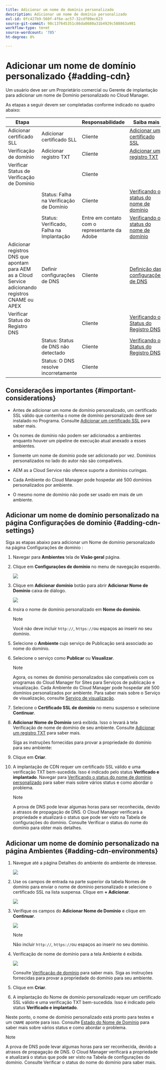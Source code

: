 ```yaml
---
title: Adicionar um nome de domínio personalizado
description: Adicionar um nome de domínio personalizado
exl-id: 0fc427b9-560f-4f6e-ac57-32cdf09ec623
source-git-commit: 98c137645351c86da8680a31b4929c588863a981
workflow-type: tm+mt
source-wordcount: '785'
ht-degree: 0%

---
```


# Adicionar um nome de domínio personalizado {#adding-cdn}

Um usuário deve ser um Proprietário comercial ou Gerente de implantação para adicionar um nome de Domínio personalizado no Cloud Manager.

As etapas a seguir devem ser completadas conforme indicado no quadro abaixo:

| Etapa |  | Responsabilidade | Saiba mais |
|--- |--- |--- |---|
| Adicionar certificado SLL | Adicionar certificado SLL | Cliente | [Adicionar um certificado SSL](https://experienceleague.adobe.com/docs/experience-manager-cloud-service/implementing/using-cloud-manager/manage-ssl-certificates/add-ssl-certificate.html?lang=en) |
| Verificação de domínio | Adicionar registro TXT | Cliente | [Adicionar um registro TXT](https://experienceleague.adobe.com/docs/experience-manager-cloud-service/implementing/using-cloud-manager/custom-domain-names/add-text-record.html?lang=en) |
| Verificar Status de Verificação de Domínio |  | Cliente |  |
|  | Status: Falha na Verificação de Domínio | Cliente | [Verificando o status do nome de domínio](https://experienceleague.adobe.com/docs/experience-manager-cloud-service/implementing/using-cloud-manager/custom-domain-names/check-domain-name-status.html?lang=en) |
|  | Status: Verificado, Falha na Implantação | Entre em contato com o representante da Adobe | [Verificando o status do nome de domínio](https://experienceleague.adobe.com/docs/experience-manager-cloud-service/implementing/using-cloud-manager/custom-domain-names/check-domain-name-status.html?lang=en) |
| Adicionar registros DNS que apontam para AEM as a Cloud Service adicionando registros CNAME ou APEX | Definir configurações de DNS | Cliente | [Definição das configurações de DNS](https://experienceleague.adobe.com/docs/experience-manager-cloud-service/implementing/using-cloud-manager/custom-domain-names/configure-dns-settings.html?lang=en) |
| Verificar Status do Registro DNS |  | Cliente | [Verificando o Status do Registro DNS](https://experienceleague.adobe.com/docs/experience-manager-cloud-service/implementing/using-cloud-manager/custom-domain-names/check-dns-record-status.html?lang=en) |
|  | Status: Status de DNS não detectado | Cliente | [Verificando o Status do Registro DNS](https://experienceleague.adobe.com/docs/experience-manager-cloud-service/implementing/using-cloud-manager/custom-domain-names/check-dns-record-status.html?lang=en) |
|  | Status: O DNS resolve incorretamente | Cliente |  |


## Considerações importantes {#important-considerations}

* Antes de adicionar um nome de domínio personalizado, um certificado SSL válido que contenha o nome de domínio personalizado deve ser instalado no Programa. Consulte [Adicionar um certificado SSL](/help/implementing/cloud-manager/managing-ssl-certifications/add-ssl-certificate.md) para saber mais.

* Os nomes de domínio não podem ser adicionados a ambientes enquanto houver um pipeline de execução atual anexado a esses ambientes.

* Somente um nome de domínio pode ser adicionado por vez. Domínios personalizados no lado do autor não são compatíveis.

* AEM as a Cloud Service não oferece suporte a domínios curingas.

* Cada Ambiente do Cloud Manager pode hospedar até 500 domínios personalizados por ambiente.

* O mesmo nome de domínio não pode ser usado em mais de um ambiente.

## Adicionar um nome de domínio personalizado na página Configurações de domínio {#adding-cdn-settings}

Siga as etapas abaixo para adicionar um Nome de domínio personalizado na página Configurações de domínio :

1. Navegar para **Ambientes** tela de **Visão geral** página.

1. Clique em **Configurações de domínio** no menu de navegação esquerdo.

   ![](/help/implementing/cloud-manager/assets/cdn/cdn-create.png)

1. Clique em **Adicionar domínio** botão para abrir **Adicionar Nome de Domínio** caixa de diálogo.

   ![](/help/implementing/cloud-manager/assets/cdn/add-cdn1.png)

1. Insira o nome de domínio personalizado em **Nome do domínio**.

   >[!NOTE]
   >Você não deve incluir `http://`, `https://`ou espaços ao inserir no seu domínio.

1. Selecione o **Ambiente** cujo serviço de Publicação será associado ao nome do domínio.

1. Selecione o serviço como **Publicar** ou **Visualizar**.

   >[!NOTE]
   >Agora, os nomes de domínio personalizados são compatíveis com os programas do Cloud Manager for Sites para Serviços de publicação e visualização. Cada Ambiente do Cloud Manager pode hospedar até 500 domínios personalizados por ambiente. Para saber mais sobre o Serviço de visualização, consulte [Serviço de visualização](/help/implementing/cloud-manager/manage-environments.md#preview-service).

1. Selecione o **Certificado SSL de domínio** no menu suspenso e selecione **Continuar**.

1. **Adicionar Nome de Domínio** será exibida. Isso o levará à tela Verificação de nome de domínio de seu ambiente. Consulte [Adicionar um registro TXT](/help/implementing/cloud-manager/custom-domain-names/add-text-record.md) para saber mais.

   Siga as instruções fornecidas para provar a propriedade do domínio para seu ambiente:

1. Clique em **Criar**.
1. A implantação de CDN requer um certificado SSL válido e uma verificação TXT bem-sucedida. Isso é indicado pelo status **Verificado e implantado**.
Navegar para [Verificando o status do nome de domínio personalizado](/help/implementing/cloud-manager/custom-domain-names/check-domain-name-status.md) para saber mais sobre vários status e como abordar o problema.

   >[!NOTE]
   >A prova de DNS pode levar algumas horas para ser reconhecida, devido a atrasos de propagação de DNS. O Cloud Manager verificará a propriedade e atualizará o status que pode ser visto na Tabela de configurações do domínio. Consulte Verificar o status do nome do domínio para obter mais detalhes.

## Adicionar um nome de domínio personalizado na página Ambientes {#adding-cdn-environments}

1. Navegue até a página Detalhes do ambiente do ambiente de interesse.

   ![](/help/implementing/cloud-manager/assets/cdn/cdn-create4.png)

1. Use os campos de entrada na parte superior da tabela Nomes de domínio para enviar o nome de domínio personalizado e selecione o certificado SSL na lista suspensa. Clique em **+ Adicionar**.

   ![](/help/implementing/cloud-manager/assets/cdn/cdn-create3.png)

1. Verifique os campos do **Adicionar Nome de Domínio** e clique em **Continuar**.

   ![](/help/implementing/cloud-manager/assets/cdn/cdn-create5.png)

   >[!NOTE]
   >Não incluir `http://`, `https://`ou espaços ao inserir no seu domínio.

1. Verificação de nome de domínio para a tela Ambiente é exibida.

   ![](/help/implementing/cloud-manager/assets/cdn/cdn-create6.png)

   Consulte [Verificação de domínio](/help/implementing/cloud-manager/custom-domain-names/add-text-record.md) para saber mais. Siga as instruções fornecidas para provar a propriedade do domínio para seu ambiente.

1. Clique em **Criar**.

1. A implantação do Nome de domínio personalizado requer um certificado SSL válido e uma verificação TXT bem-sucedida. Isso é indicado pelo status **Verificado e implantado**.

Neste ponto, o nome de domínio personalizado está pronto para testes e um `CNAME` aponte para isso. Consulte [Estado do Nome de Domínio](/help/implementing/cloud-manager/custom-domain-names/check-domain-name-status.md) para saber mais sobre vários status e como abordar o problema.

>[!NOTE]
>A prova de DNS pode levar algumas horas para ser reconhecida, devido a atrasos de propagação de DNS. O Cloud Manager verificará a propriedade e atualizará o status que pode ser visto na Tabela de configurações do domínio. Consulte Verificar o status do nome do domínio para saber mais.
